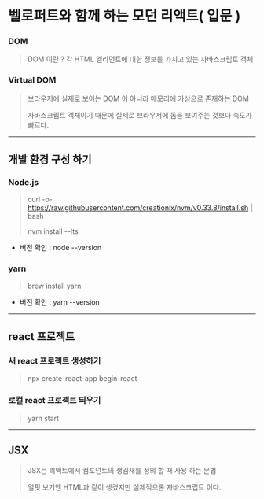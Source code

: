 # 벨로퍼트와 함께 하는 모던 리액트( 입문 )

### DOM

> DOM 이란 ? 각 HTML 엘리먼트에 대한 정보를 가지고 있는 자바스크립트 객체

### Virtual DOM
> 브라우저에 실제로 보이는 DOM 이 아니라 메모리에 가상으로 존재하는 DOM
>
>자바스크립트 객체이기 때문에 실제로 브라우저에 돔을 보여주는 것보다 속도가 빠르다.

-----

## 개발 환경 구성 하기

### Node.js

> curl -o- https://raw.githubusercontent.com/creationix/nvm/v0.33.8/install.sh | bash
>
> nvm install --lts


- 버전 확인 : node --version

### yarn

> brew install yarn

- 버전 확인 : yarn --version

-----

## react 프로젝트

### 새 react 프로젝트 생성하기

> npx create-react-app begin-react

### 로컬 react 프로젝트 띄우기

> yarn start

-----

## JSX

> JSX는 리액트에서 컴포넌트의 생김새를 정의 할 때 사용 하는 문법
>
> 얼핏 보기엔 HTML과 같이 생겼지만 실제적으론 자바스크립트 이다.